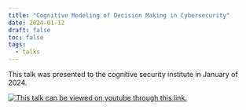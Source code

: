```yaml
---
title: "Cognitive Modeling of Decision Making in Cybersecurity"
date: 2024-01-12
draft: false
toc: false
tags:
  - talks
---
```


This talk was presented to the cognitive security institute in January of 2024. 



[![This talk can be viewed on youtube through this link.](https://img.youtube.com/vi/xYI25ekPevU/0.jpg)](https://www.youtube.com/watch?v=xYI25ekPevU "Cognitive Modeling of Decision Making in Cybersecurity")